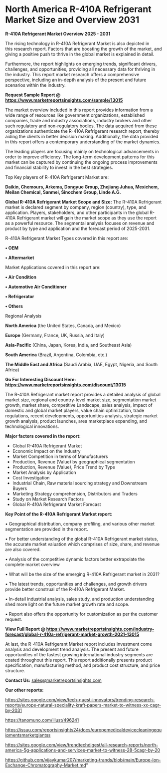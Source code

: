 # North America R-410A Refrigerant Market Size and Overview 2031

<Strong> R-410A Refrigerant Market Overview 2025 - 2031</strong>

The rising technology in R-410A Refrigerant Market is also depicted in this research report. Factors that are boosting the growth of the market, and giving a positive push to thrive in the global market is explained in detail.

Furthermore, the report highlights on emerging trends, significant drivers, challenges, and opportunities, providing all necessary data for thriving in the industry. This report market research offers a comprehensive perspective, including an in-depth analysis of the present and future scenarios within the industry.

<strong>Request Sample Report @ <a href=https://www.marketreportsinsights.com/sample/13015>https://www.marketreportsinsights.com/sample/13015</a></strong>

The market overview included in this report provides information from a wide range of resources like government organizations, established companies, trade and industry associations, industry brokers and other such regulatory and non-regulatory bodies. The data acquired from these organizations authenticate the R-410A Refrigerant research report, thereby aiding the clients in better decision making. Additionally, the data provided in this report offers a contemporary understanding of the market dynamics.

The leading players are focusing mainly on technological advancements in order to improve efficiency. The long-term development patterns for this market can be captured by continuing the ongoing process improvements and financial stability to invest in the best strategies.

Top Key players of R-410A Refrigerant Market are:

<strong>Daikin, Chemours, Arkema, Dongyue Group, Zhejiang Juhua, Mexichem, Meilan Chemical, Sanmei, Sinochem Group, Linde A.G.</strong>

<strong><b>Global R-410A Refrigerant Market Scope and Size:</b></strong>
The R-410A Refrigerant market is declared segment by company, region (country), type, and application. Players, stakeholders, and other participants in the global R-410A Refrigerant market will gain the market scope as they use the report as a powerful resource. The segmental analysis focuses on revenue and product by type and application and the forecast period of 2025-2031.

R-410A Refrigerant Market Types covered in this report are:

<strong>• OEM

• Aftermarket</strong>

Market Applications covered in this report are:

<strong>• Air Condition

• Automotive Air Conditioner

• Refrigerator 

• Others</strong> 

Regional Analysis

<strong>North America</strong> (the United States, Canada, and Mexico)

<strong>Europe</strong> (Germany, France, UK, Russia, and Italy)

<strong>Asia-Pacific</strong> (China, Japan, Korea, India, and Southeast Asia)

<strong>South America</strong> (Brazil, Argentina, Colombia, etc.)

<strong>The Middle East and Africa</strong> (Saudi Arabia, UAE, Egypt, Nigeria, and South Africa)

<strong>Go For Interesting Discount Here: <a href=https://www.marketreportsinsights.com/discount/13015>https://www.marketreportsinsights.com/discount/13015</a></strong>

The R-410A Refrigerant market report provides a detailed analysis of global market size, regional and country-level market size, segmentation market growth, market share, competitive Landscape, sales analysis, impact of domestic and global market players, value chain optimization, trade regulations, recent developments, opportunities analysis, strategic market growth analysis, product launches, area marketplace expanding, and technological innovations.

<strong><b>Major factors covered in the report:</b></strong>
<ul>
  <li>Global R-410A Refrigerant Market </li>
  <li>Economic Impact on the Industry</li>
  <li>Market Competition in terms of Manufacturers</li>
  <li>Production, Revenue (Value) by geographical segmentation</li>
  <li>Production, Revenue (Value), Price Trend by Type</li>
  <li>Market Analysis by Application</li>
  <li>Cost Investigation</li>
  <li>Industrial Chain, Raw material sourcing strategy and Downstream Buyers</li>
  <li>Marketing Strategy comprehension, Distributors and Traders</li>
  <li>Study on Market Research Factors</li>
  <li>Global R-410A Refrigerant Market Forecast</li>
</ul>

<strong><b>Key Point of the R-410A Refrigerant Market report:</b></strong>

• Geographical distribution, company profiling, and various other market segmentation are provided in the report.

• For better understanding of the global R-410A Refrigerant market status, the accurate market valuation which comprises of size, share, and revenue are also covered.

• Analysis of the competitive dynamic factors better extrapolate the complete market overview

• What will be the size of the emerging R-410A Refrigerant market in 2031?

• The latest trends, opportunities and challenges, and growth drivers provide better construal of the R-410A Refrigerant Market.

• In-detail industrial analysis, sales study, and production understanding shed more light on the future market growth rate and scope.

• Report also offers the opportunity for customization as per the customer request.

<strong><b>View Full Report @ <a href=https://www.marketreportsinsights.com/industry-forecast/global-r-410a-refrigerant-market-growth-2021-13015>https://www.marketreportsinsights.com/industry-forecast/global-r-410a-refrigerant-market-growth-2021-13015</a></b></strong>


At last, the R-410A Refrigerant Market report includes investment come analysis and development trend analysis. The present and future opportunities of the fastest growing international industry segments are coated throughout this report. This report additionally presents product specification, manufacturing method, and product cost structure, and price structure.

<strong>Contact Us:</strong>
sales@marketreportsinsights.com

<strong>Our other reports:</strong>

<a href=https://sites.google.com/view/tech-quest-innovators/trending-research-reports/europe-natural-speciality-kraft-papers-market-to-witness-xx-cagr-by-2031>https://sites.google.com/view/tech-quest-innovators/trending-research-reports/europe-natural-speciality-kraft-papers-market-to-witness-xx-cagr-by-2031</a>

<a href=https://tanomuno.com/illust/496241>https://tanomuno.com/illust/496241</a>

<a href=https://issuu.com/reportsinsights24/docs/europemedicaldevicecleaningequipmentsmarketgiantss>https://issuu.com/reportsinsights24/docs/europemedicaldevicecleaningequipmentsmarketgiantss</a>

<a href=https://sites.google.com/view/trendtechdigest/all-research-reports/north-america-5g-applications-and-services-market-to-witness-28-5cagr-by-20>https://sites.google.com/view/trendtechdigest/all-research-reports/north-america-5g-applications-and-services-market-to-witness-28-5cagr-by-20</a>

<a href=https://github.com/vijaykumar207/marketing-trands/blob/main/Europe-Ion-Exchange-Chromatography-Market.md>https://github.com/vijaykumar207/marketing-trands/blob/main/Europe-Ion-Exchange-Chromatography-Market.md</a>"

